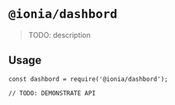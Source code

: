 # `@ionia/dashbord`

> TODO: description

## Usage

```
const dashbord = require('@ionia/dashbord');

// TODO: DEMONSTRATE API
```
